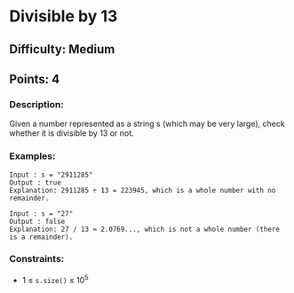 # Divisible by 13
## Difficulty: Medium
## Points: 4
### Description:
Given a number represented as a string s (which may be very large), check whether it is divisible by 13 or not.

### Examples:
```
Input : s = "2911285"
Output : true
Explanation: 2911285 ÷ 13 = 223945, which is a whole number with no remainder.
```
```
Input : s = "27"
Output : false
Explanation: 27 / 13 ≈ 2.0769..., which is not a whole number (there is a remainder).
```

### Constraints:
- 1 ≤  `s.size()`  ≤ 10<sup>5</sup>